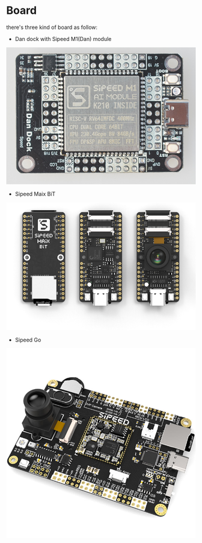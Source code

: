 Board
=======

there's three kind of board as follow:

* Dan dock with Sipeed M1(Dan) module

[![Dan dock](../../assets/Dan_Dock.png)](dan_dock.md)

* Sipeed Maix BiT

[![BiT](../../assets/BiT.png)](bit.md)

* Sipeed Go

[![Go](../../assets/Go.jpg)](go.md)



